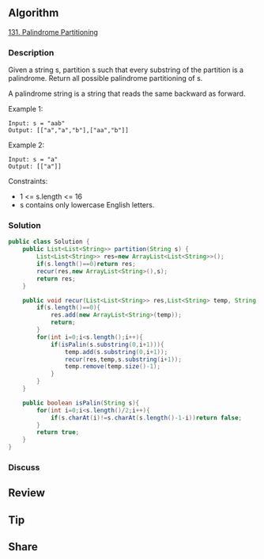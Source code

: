 ## Algorithm

[131. Palindrome Partitioning](https://leetcode.com/problems/palindrome-partitioning/)

### Description

Given a string s, partition s such that every substring of the partition is a palindrome. Return all possible palindrome partitioning of s.

A palindrome string is a string that reads the same backward as forward.


Example 1:

```
Input: s = "aab"
Output: [["a","a","b"],["aa","b"]]
```

Example 2:

```
Input: s = "a"
Output: [["a"]]
```

Constraints:

- 1 <= s.length <= 16
- s contains only lowercase English letters.

### Solution

```java
public class Solution {
    public List<List<String>> partition(String s) {
        List<List<String>> res=new ArrayList<List<String>>();
        if(s.length()==0)return res;
        recur(res,new ArrayList<String>(),s);
        return res;
    }

    public void recur(List<List<String>> res,List<String> temp, String s){
        if(s.length()==0){
            res.add(new ArrayList<String>(temp));
            return;
        }
        for(int i=0;i<s.length();i++){
            if(isPalin(s.substring(0,i+1))){
                temp.add(s.substring(0,i+1));
                recur(res,temp,s.substring(i+1));
                temp.remove(temp.size()-1);
            }
        }
    }

    public boolean isPalin(String s){
        for(int i=0;i<s.length()/2;i++){
            if(s.charAt(i)!=s.charAt(s.length()-1-i))return false;
        }
        return true;
    }
}
```

### Discuss

## Review


## Tip


## Share
